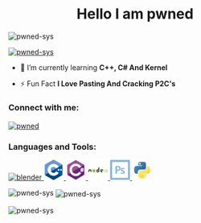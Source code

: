 <h1 align="center">Hello I am pwned</h1>
<p align="left"> <img src="https://komarev.com/ghpvc/?username=pwned-sys&label=Profile%20views&color=0e75b6&style=flat" alt="pwned-sys" /> </p>

<p align="left"> <a href="https://github.com/ryo-ma/github-profile-trophy"><img src="https://github-profile-trophy.vercel.app/?username=pwned-sys" alt="pwned-sys" /></a> </p>

- 🌱 I’m currently learning **C++, C# And Kernel**

- ⚡ Fun Fact **I Love Pasting And Cracking P2C's**

<h3 align="left">Connect with me:</h3>
<p align="left">
<a href="https://discord.gg/pwned" target="blank"><img align="center" src="https://raw.githubusercontent.com/rahuldkjain/github-profile-readme-generator/master/src/images/icons/Social/discord.svg" alt="pwned" height="30" width="40" /></a>
</p>

<h3 align="left">Languages and Tools:</h3>
<p align="left"> <a href="https://www.blender.org/" target="_blank" rel="noreferrer"> <img src="https://download.blender.org/branding/community/blender_community_badge_white.svg" alt="blender" width="40" height="40"/> </a> <a href="https://www.w3schools.com/cpp/" target="_blank" rel="noreferrer"> <img src="https://raw.githubusercontent.com/devicons/devicon/master/icons/cplusplus/cplusplus-original.svg" alt="cplusplus" width="40" height="40"/> </a> <a href="https://www.w3schools.com/cs/" target="_blank" rel="noreferrer"> <img src="https://raw.githubusercontent.com/devicons/devicon/master/icons/csharp/csharp-original.svg" alt="csharp" width="40" height="40"/> </a> <a href="https://nodejs.org" target="_blank" rel="noreferrer"> <img src="https://raw.githubusercontent.com/devicons/devicon/master/icons/nodejs/nodejs-original-wordmark.svg" alt="nodejs" width="40" height="40"/> </a> <a href="https://www.photoshop.com/en" target="_blank" rel="noreferrer"> <img src="https://raw.githubusercontent.com/devicons/devicon/master/icons/photoshop/photoshop-line.svg" alt="photoshop" width="40" height="40"/> </a> <a href="https://www.python.org" target="_blank" rel="noreferrer"> <img src="https://raw.githubusercontent.com/devicons/devicon/master/icons/python/python-original.svg" alt="python" width="40" height="40"/> </a> </p>

<p><img align="left" src="https://github-readme-stats.vercel.app/api/top-langs?username=pwned-sys&show_icons=true&locale=en&layout=compact" alt="pwned-sys" /></p>

<p>&nbsp;<img align="center" src="https://github-readme-stats.vercel.app/api?username=pwned-sys&show_icons=true&locale=en" alt="pwned-sys" /></p>

<p><img align="center" src="https://github-readme-streak-stats.herokuapp.com/?user=pwned-sys&" alt="pwned-sys" /></p>
